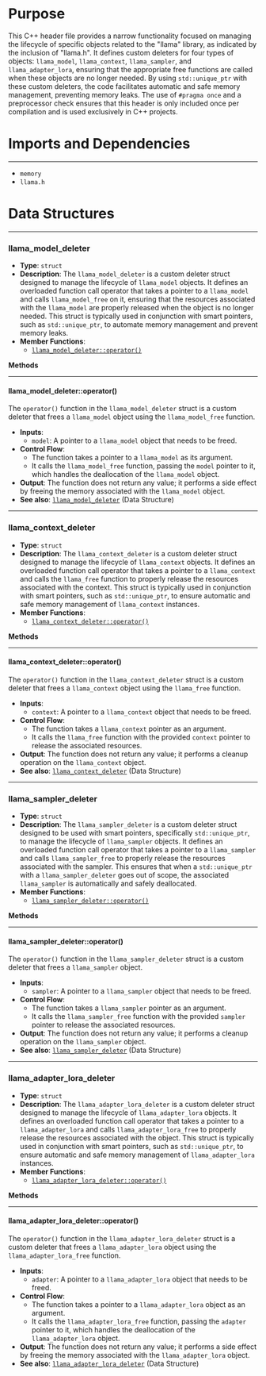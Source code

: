 # Purpose
This C++ header file provides a narrow functionality focused on managing the lifecycle of specific objects related to the "llama" library, as indicated by the inclusion of "llama.h". It defines custom deleters for four types of objects: `llama_model`, `llama_context`, `llama_sampler`, and `llama_adapter_lora`, ensuring that the appropriate free functions are called when these objects are no longer needed. By using `std::unique_ptr` with these custom deleters, the code facilitates automatic and safe memory management, preventing memory leaks. The use of `#pragma once` and a preprocessor check ensures that this header is only included once per compilation and is used exclusively in C++ projects.
# Imports and Dependencies

---
- `memory`
- `llama.h`


# Data Structures

---
### llama\_model\_deleter<!-- {{#data_structure:llama_model_deleter}} -->
- **Type**: `struct`
- **Description**: The `llama_model_deleter` is a custom deleter struct designed to manage the lifecycle of `llama_model` objects. It defines an overloaded function call operator that takes a pointer to a `llama_model` and calls `llama_model_free` on it, ensuring that the resources associated with the `llama_model` are properly released when the object is no longer needed. This struct is typically used in conjunction with smart pointers, such as `std::unique_ptr`, to automate memory management and prevent memory leaks.
- **Member Functions**:
    - [`llama_model_deleter::operator()`](#llama_model_deleteroperator())

**Methods**

---
#### llama\_model\_deleter::operator\(\)<!-- {{#callable:llama_model_deleter::operator()}} -->
The `operator()` function in the `llama_model_deleter` struct is a custom deleter that frees a `llama_model` object using the `llama_model_free` function.
- **Inputs**:
    - `model`: A pointer to a `llama_model` object that needs to be freed.
- **Control Flow**:
    - The function takes a pointer to a `llama_model` as its argument.
    - It calls the `llama_model_free` function, passing the `model` pointer to it, which handles the deallocation of the `llama_model` object.
- **Output**: The function does not return any value; it performs a side effect by freeing the memory associated with the `llama_model` object.
- **See also**: [`llama_model_deleter`](#llama_model_deleter)  (Data Structure)



---
### llama\_context\_deleter<!-- {{#data_structure:llama_context_deleter}} -->
- **Type**: `struct`
- **Description**: The `llama_context_deleter` is a custom deleter struct designed to manage the lifecycle of `llama_context` objects. It defines an overloaded function call operator that takes a pointer to a `llama_context` and calls the `llama_free` function to properly release the resources associated with the context. This struct is typically used in conjunction with smart pointers, such as `std::unique_ptr`, to ensure automatic and safe memory management of `llama_context` instances.
- **Member Functions**:
    - [`llama_context_deleter::operator()`](#llama_context_deleteroperator())

**Methods**

---
#### llama\_context\_deleter::operator\(\)<!-- {{#callable:llama_context_deleter::operator()}} -->
The `operator()` function in the `llama_context_deleter` struct is a custom deleter that frees a `llama_context` object using the `llama_free` function.
- **Inputs**:
    - `context`: A pointer to a `llama_context` object that needs to be freed.
- **Control Flow**:
    - The function takes a `llama_context` pointer as an argument.
    - It calls the `llama_free` function with the provided `context` pointer to release the associated resources.
- **Output**: The function does not return any value; it performs a cleanup operation on the `llama_context` object.
- **See also**: [`llama_context_deleter`](#llama_context_deleter)  (Data Structure)



---
### llama\_sampler\_deleter<!-- {{#data_structure:llama_sampler_deleter}} -->
- **Type**: `struct`
- **Description**: The `llama_sampler_deleter` is a custom deleter struct designed to be used with smart pointers, specifically `std::unique_ptr`, to manage the lifecycle of `llama_sampler` objects. It defines an overloaded function call operator that takes a pointer to a `llama_sampler` and calls `llama_sampler_free` to properly release the resources associated with the sampler. This ensures that when a `std::unique_ptr` with a `llama_sampler_deleter` goes out of scope, the associated `llama_sampler` is automatically and safely deallocated.
- **Member Functions**:
    - [`llama_sampler_deleter::operator()`](#llama_sampler_deleteroperator())

**Methods**

---
#### llama\_sampler\_deleter::operator\(\)<!-- {{#callable:llama_sampler_deleter::operator()}} -->
The `operator()` function in the `llama_sampler_deleter` struct is a custom deleter that frees a `llama_sampler` object.
- **Inputs**:
    - `sampler`: A pointer to a `llama_sampler` object that needs to be freed.
- **Control Flow**:
    - The function takes a `llama_sampler` pointer as an argument.
    - It calls the `llama_sampler_free` function with the provided `sampler` pointer to release the associated resources.
- **Output**: The function does not return any value; it performs a cleanup operation on the `llama_sampler` object.
- **See also**: [`llama_sampler_deleter`](#llama_sampler_deleter)  (Data Structure)



---
### llama\_adapter\_lora\_deleter<!-- {{#data_structure:llama_adapter_lora_deleter}} -->
- **Type**: `struct`
- **Description**: The `llama_adapter_lora_deleter` is a custom deleter struct designed to manage the lifecycle of `llama_adapter_lora` objects. It defines an overloaded function call operator that takes a pointer to a `llama_adapter_lora` and calls `llama_adapter_lora_free` to properly release the resources associated with the object. This struct is typically used in conjunction with smart pointers, such as `std::unique_ptr`, to ensure automatic and safe memory management of `llama_adapter_lora` instances.
- **Member Functions**:
    - [`llama_adapter_lora_deleter::operator()`](#llama_adapter_lora_deleteroperator())

**Methods**

---
#### llama\_adapter\_lora\_deleter::operator\(\)<!-- {{#callable:llama_adapter_lora_deleter::operator()}} -->
The `operator()` function in the `llama_adapter_lora_deleter` struct is a custom deleter that frees a `llama_adapter_lora` object using the `llama_adapter_lora_free` function.
- **Inputs**:
    - `adapter`: A pointer to a `llama_adapter_lora` object that needs to be freed.
- **Control Flow**:
    - The function takes a pointer to a `llama_adapter_lora` object as an argument.
    - It calls the `llama_adapter_lora_free` function, passing the `adapter` pointer to it, which handles the deallocation of the `llama_adapter_lora` object.
- **Output**: The function does not return any value; it performs a side effect by freeing the memory associated with the `llama_adapter_lora` object.
- **See also**: [`llama_adapter_lora_deleter`](#llama_adapter_lora_deleter)  (Data Structure)



